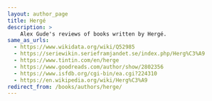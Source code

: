 ```yaml
---
layout: author_page
title: Hergé
description: >
    Alex Gude's reviews of books written by Hergé.
same_as_urls:
  - https://www.wikidata.org/wiki/Q52985
  - https://seriewikin.serieframjandet.se/index.php/Herg%C3%A9
  - https://www.tintin.com/en/herge
  - https://www.goodreads.com/author/show/2802356
  - https://www.isfdb.org/cgi-bin/ea.cgi?224310
  - https://en.wikipedia.org/wiki/Herg%C3%A9
redirect_from: /books/authors/herge/
---
```


